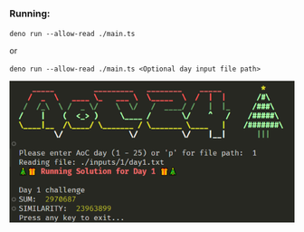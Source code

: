 ### Running:

`deno run --allow-read ./main.ts`

or

`deno run --allow-read ./main.ts <Optional day input file path>`

![Screenshot](./screencap.png)